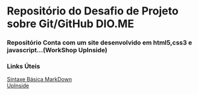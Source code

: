 # Repositório do Desafio de Projeto sobre Git/GitHub DIO.ME


### Repositório Conta com um site desenvolvido em html5,css3 e javascript...(WorkShop UpInside)



### Links Úteis
[Sintaxe Básica MarkDown](https://www.markdownguide.org/basic-syntax/) \
[UpInside](https://www.upinside.com.br/)
